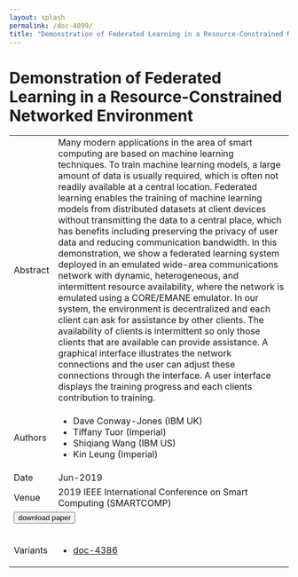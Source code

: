 ```yaml
---
layout: splash
permalink: /doc-4099/
title: "Demonstration of Federated Learning in a Resource-Constrained Networked Environment"
---
```


# Demonstration of Federated Learning in a Resource-Constrained Networked Environment

<table>
    <tbody>
    <tr>
        <td>Abstract</td>
        <td>Many modern applications in the area of smart computing are based on machine learning techniques. To train machine learning models, a large amount of data is usually required, which is often not readily available at a central location. Federated learning enables the training of machine learning models from distributed datasets at client devices without transmitting the data to a central place, which has benefits including preserving the privacy of user data and reducing communication bandwidth. In this demonstration, we show a federated learning system deployed in an emulated wide-area communications network with dynamic, heterogeneous, and intermittent resource availability, where the network is emulated using a CORE/EMANE emulator. In our system, the environment is decentralized and each client can ask for assistance by other clients. The availability of clients is intermittent so only those clients that are available can provide assistance. A graphical interface illustrates the network connections and the user can adjust these connections through the interface. A user interface displays the training progress and each clients contribution to training.</td>
    </tr>
    <tr>
        <td>Authors</td>
        <td>
            <ul>
                <li>Dave Conway-Jones (IBM UK)</li>
                <li>Tiffany Tuor (Imperial)</li>
                <li>Shiqiang Wang (IBM US)</li>
                <li>Kin Leung (Imperial)</li>
            </ul>
        </td>
    </tr>
    <tr>
        <td>Date</td>
        <td>Jun-2019</td>
    </tr>
    <tr>
        <td>Venue</td>
        <td>2019 IEEE International Conference on Smart Computing (SMARTCOMP)</td>
    </tr>
        <tr>
            <td colspan="2">
                <form method="get" action="https://dais-ita.org/sites/default/files/3500.pdf">
                    <button type="submit">download paper</button>
                </form>
            </td>
        </tr>
        <tr>
            <td>Variants</td>
            <td>
                <ul>
                    <li><a href="${varId}">doc-4386</a></li>
                </ul>
            </td>
        </tr>
    </tbody>
</table>

